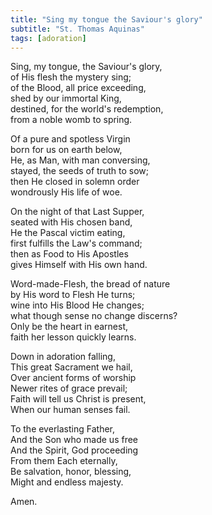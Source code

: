 ```yaml
---
title: "Sing my tongue the Saviour's glory"
subtitle: "St. Thomas Aquinas"
tags: [adoration]
---
```


Sing, my tongue, the Saviour's glory,   
of His flesh the mystery sing;   
of the Blood, all price exceeding,   
shed by our immortal King,   
destined, for the world's redemption,   
from a noble womb to spring.

Of a pure and spotless Virgin   
born for us on earth below,   
He, as Man, with man conversing,   
stayed, the seeds of truth to sow;   
then He closed in solemn order   
wondrously His life of woe.   

On the night of that Last Supper,   
seated with His chosen band,   
He the Pascal victim eating,   
first fulfills the Law's command;   
then as Food to His Apostles   
gives Himself with His own hand.   

Word-made-Flesh, the bread of nature   
by His word to Flesh He turns;   
wine into His Blood He changes;   
what though sense no change discerns?   
Only be the heart in earnest,   
faith her lesson quickly learns.   

Down in adoration falling,   
This great Sacrament we hail,   
Over ancient forms of worship   
Newer rites of grace prevail;   
Faith will tell us Christ is present,   
When our human senses fail.

To the everlasting Father,   
And the Son who made us free   
And the Spirit, God proceeding   
From them Each eternally,   
Be salvation, honor, blessing,   
Might and endless majesty.   

Amen.
